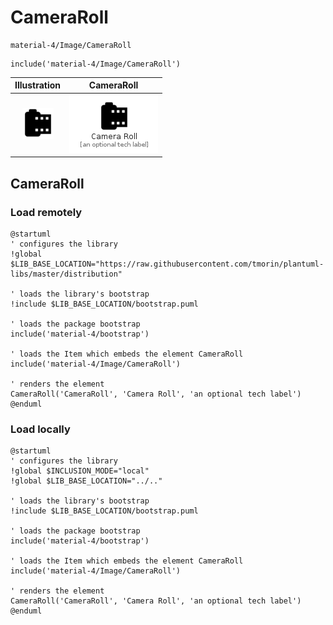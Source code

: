 # CameraRoll


```text
material-4/Image/CameraRoll
```

```text
include('material-4/Image/CameraRoll')
```



| Illustration | CameraRoll |
| :---: | :---: |
| ![illustration for Illustration](../../material-4/Image/CameraRoll.png) | ![illustration for CameraRoll](../../material-4/Image/CameraRoll.Local.png) |




## CameraRoll

### Load remotely
```plantuml
@startuml
' configures the library
!global $LIB_BASE_LOCATION="https://raw.githubusercontent.com/tmorin/plantuml-libs/master/distribution"

' loads the library's bootstrap
!include $LIB_BASE_LOCATION/bootstrap.puml

' loads the package bootstrap
include('material-4/bootstrap')

' loads the Item which embeds the element CameraRoll
include('material-4/Image/CameraRoll')

' renders the element
CameraRoll('CameraRoll', 'Camera Roll', 'an optional tech label')
@enduml
```

### Load locally
```plantuml
@startuml
' configures the library
!global $INCLUSION_MODE="local"
!global $LIB_BASE_LOCATION="../.."

' loads the library's bootstrap
!include $LIB_BASE_LOCATION/bootstrap.puml

' loads the package bootstrap
include('material-4/bootstrap')

' loads the Item which embeds the element CameraRoll
include('material-4/Image/CameraRoll')

' renders the element
CameraRoll('CameraRoll', 'Camera Roll', 'an optional tech label')
@enduml
```

